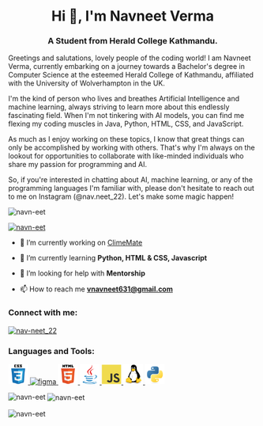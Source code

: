 <h1 align="center">Hi 👋, I'm Navneet Verma</h1>
<h3 align="center">A Student from Herald College Kathmandu.</h3>
<p>Greetings and salutations, lovely people of the coding world! I am Navneet Verma, currently embarking on a journey towards a Bachelor's degree in Computer Science at the esteemed Herald College of Kathmandu, affiliated with the University of Wolverhampton in the UK.

I'm the kind of person who lives and breathes Artificial Intelligence and machine learning, always striving to learn more about this endlessly fascinating field. When I'm not tinkering with AI models, you can find me flexing my coding muscles in Java, Python, HTML, CSS, and JavaScript.

As much as I enjoy working on these topics, I know that great things can only be accomplished by working with others. That's why I'm always on the lookout for opportunities to collaborate with like-minded individuals who share my passion for programming and AI.

So, if you're interested in chatting about AI, machine learning, or any of the programming languages I'm familiar with, please don't hesitate to reach out to me on Instagram (@nav.neet_22). Let's make some magic happen!</p>

<p align="left"> <img src="https://komarev.com/ghpvc/?username=navn-eet&label=Profile%20views&color=0e75b6&style=flat" alt="navn-eet" /> </p>

<p align="left"> <a href="https://github.com/ryo-ma/github-profile-trophy"><img src="https://github-profile-trophy.vercel.app/?username=navn-eet" alt="navn-eet" /></a> </p>

- 🔭 I’m currently working on [ClimeMate](https://github.com/Navn-eet/ClimeMate)

- 🌱 I’m currently learning **Python, HTML & CSS, Javascript**

- 🤝 I’m looking for help with **Mentorship**

- 📫 How to reach me **vnavneet631@gmail.com**

<h3 align="left">Connect with me:</h3>
<p align="left">
<a href="https://instagram.com/nav-neet_22" target="blank"><img align="center" src="https://raw.githubusercontent.com/rahuldkjain/github-profile-readme-generator/master/src/images/icons/Social/instagram.svg" alt="nav-neet_22" height="30" width="40" /></a>
</p>

<h3 align="left">Languages and Tools:</h3>
<p align="left"> <a href="https://www.w3schools.com/css/" target="_blank" rel="noreferrer"> <img src="https://raw.githubusercontent.com/devicons/devicon/master/icons/css3/css3-original-wordmark.svg" alt="css3" width="40" height="40"/> </a> <a href="https://www.figma.com/" target="_blank" rel="noreferrer"> <img src="https://www.vectorlogo.zone/logos/figma/figma-icon.svg" alt="figma" width="40" height="40"/> </a> <a href="https://www.w3.org/html/" target="_blank" rel="noreferrer"> <img src="https://raw.githubusercontent.com/devicons/devicon/master/icons/html5/html5-original-wordmark.svg" alt="html5" width="40" height="40"/> </a> <a href="https://www.java.com" target="_blank" rel="noreferrer"> <img src="https://raw.githubusercontent.com/devicons/devicon/master/icons/java/java-original.svg" alt="java" width="40" height="40"/> </a> <a href="https://developer.mozilla.org/en-US/docs/Web/JavaScript" target="_blank" rel="noreferrer"> <img src="https://raw.githubusercontent.com/devicons/devicon/master/icons/javascript/javascript-original.svg" alt="javascript" width="40" height="40"/> </a> <a href="https://www.linux.org/" target="_blank" rel="noreferrer"> <img src="https://raw.githubusercontent.com/devicons/devicon/master/icons/linux/linux-original.svg" alt="linux" width="40" height="40"/> </a> <a href="https://www.python.org" target="_blank" rel="noreferrer"> <img src="https://raw.githubusercontent.com/devicons/devicon/master/icons/python/python-original.svg" alt="python" width="40" height="40"/> </a> </p>

<p><img align="left" src="https://github-readme-stats.vercel.app/api/top-langs?username=navn-eet&show_icons=true&locale=en&layout=compact" alt="navn-eet" /></p>

<p>&nbsp;<img align="center" src="https://github-readme-stats.vercel.app/api?username=navn-eet&show_icons=true&locale=en" alt="navn-eet" /></p>

<p><img align="center" src="https://github-readme-streak-stats.herokuapp.com/?user=navn-eet&" alt="navn-eet" /></p>
